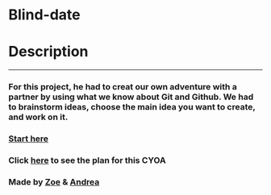 # Blind-date

# Description
---
### For this project, he had to creat our own adventure with a partner by using what we know about Git and Github. We had to brainstorm ideas, choose the main idea you want to create, and work on it.


### [Start here](start.md)
### Click [here](https://docs.google.com/drawings/d/16AithnpxSqY0E0ijNCWajIZVOMd9nP_q_tMUWADyKto/edit) to see the plan for this CYOA
### Made by [Zoe](https://github.com/zoeo8159) & [Andrea](https://github.com/andreaa1512)